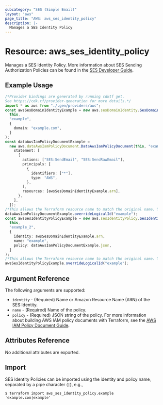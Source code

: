```yaml
---
subcategory: "SES (Simple Email)"
layout: "aws"
page_title: "AWS: aws_ses_identity_policy"
description: |-
  Manages a SES Identity Policy
---
```


# Resource: aws\_ses\_identity\_policy

Manages a SES Identity Policy. More information about SES Sending Authorization Policies can be found in the [SES Developer Guide](https://docs.aws.amazon.com/ses/latest/DeveloperGuide/sending-authorization-policies.html).

## Example Usage

```typescript
/*Provider bindings are generated by running cdktf get.
See https://cdk.tf/provider-generation for more details.*/
import * as aws from "./.gen/providers/aws";
const awsSesDomainIdentityExample = new aws.sesDomainIdentity.SesDomainIdentity(
  this,
  "example",
  {
    domain: "example.com",
  }
);
const dataAwsIamPolicyDocumentExample =
  new aws.dataAwsIamPolicyDocument.DataAwsIamPolicyDocument(this, "example_1", {
    statement: [
      {
        actions: ["SES:SendEmail", "SES:SendRawEmail"],
        principals: [
          {
            identifiers: ["*"],
            type: "AWS",
          },
        ],
        resources: [awsSesDomainIdentityExample.arn],
      },
    ],
  });
/*This allows the Terraform resource name to match the original name. You can remove the call if you don't need them to match.*/
dataAwsIamPolicyDocumentExample.overrideLogicalId("example");
const awsSesIdentityPolicyExample = new aws.sesIdentityPolicy.SesIdentityPolicy(
  this,
  "example_2",
  {
    identity: awsSesDomainIdentityExample.arn,
    name: "example",
    policy: dataAwsIamPolicyDocumentExample.json,
  }
);
/*This allows the Terraform resource name to match the original name. You can remove the call if you don't need them to match.*/
awsSesIdentityPolicyExample.overrideLogicalId("example");

```

## Argument Reference

The following arguments are supported:

* `identity` - (Required) Name or Amazon Resource Name (ARN) of the SES Identity.
* `name` - (Required) Name of the policy.
* `policy` - (Required) JSON string of the policy. For more information about building AWS IAM policy documents with Terraform, see the [AWS IAM Policy Document Guide](https://learn.hashicorp.com/terraform/aws/iam-policy).

## Attributes Reference

No additional attributes are exported.

## Import

SES Identity Policies can be imported using the identity and policy name, separated by a pipe character (`|`), e.g.,

```console
$ terraform import aws_ses_identity_policy.example 'example.com|example'
```
